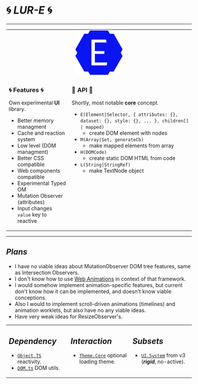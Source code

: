 # 🌀 *LUR-E* 🌀

---

<table>
<tr>
<td align="center" colspan="2">
<img width="128" alt="Logo" src="./logo/logo-0.png"/>
</td>
</tr>
<tr>
<td valign="top">

### 🌀 Features 🌀

Own experimental **UI** library.

- Better memory managment
- Cache and reaction system
- Low level (DOM managment)
- Better CSS compatible
- Web components compatible
- Experimental Typed OM
- Mutation Observer (attributes)
- Input changes `value` key to reactive

</td>
<td valign="top">

### 🔌 API 🔌

Shortly, most notable **core** concept.

- `E(Element|Selector, { attributes: {}, dataset: {}, style: {}, ... }, children[] | mapped)`
   - create DOM element with nodes
- `M(Array|Set, generateCb)`
   - make mapped elements from array
- `H(DOMCode)`
   - create static DOM HTML from code
- `L(String|StringRef)`
   - make TextNode object

</td>
</tr>
</table>

---

## *Plans*

- I have no viable ideas about MutationObserver DOM tree features, same as Intersection Observers.
- I don't know how to use [Web Animations](https://developer.mozilla.org/en-US/docs/Web/API/Web_Animations_API) in context of that framework.
- I would somehow implement animation-specific features, but current don't know how it can be implemented, and doesn't know viable conceptions.
- Also I would to implement scroll-driven animations (timelines) and animation worklets, but also have no any viable ideas.
- Have very weak ideas for ResizeObserver's.

<table>
<tr>
<td valign="top" width="33%">

## *Dependency*

- [`Object.TS`](https://github.com/unite-2-re/object.ts) reactivity.
- [`DOM.ts`](https://github.com/unite-2-re/dom.ts) DOM utils.

</td>
<td valign="top" width="33%">

## *Interaction*

- [`Theme.Core`](https://github.com/unite-2-re/theme.core) optional loading theme.

</td>
<td valign="top" width="33%">

## *Subsets*

- [`UI.System`](https://github.com/unite-2-re/ui.system) from v3 (***rigid***, no-active).

</td>
</tr>
</table>
